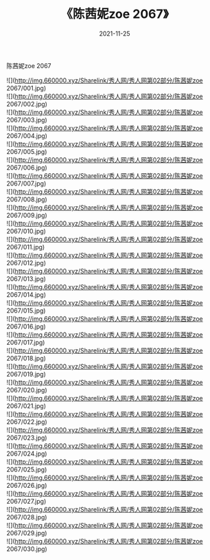 ﻿---
layout: post
title:  《陈茜妮zoe 2067》
date:   2021-11-25
img: http://img.660000.xyz/Sharelink/秀人网/秀人网第02部分/陈茜妮zoe 2067/000.jpg
categories: [美女, 清纯, 唯美]
---

陈茜妮zoe 2067

  ![](http://img.660000.xyz/Sharelink/秀人网/秀人网第02部分/陈茜妮zoe 2067/001.jpg) <br> ![](http://img.660000.xyz/Sharelink/秀人网/秀人网第02部分/陈茜妮zoe 2067/002.jpg) <br> ![](http://img.660000.xyz/Sharelink/秀人网/秀人网第02部分/陈茜妮zoe 2067/003.jpg) <br> ![](http://img.660000.xyz/Sharelink/秀人网/秀人网第02部分/陈茜妮zoe 2067/004.jpg) <br> ![](http://img.660000.xyz/Sharelink/秀人网/秀人网第02部分/陈茜妮zoe 2067/005.jpg) <br> ![](http://img.660000.xyz/Sharelink/秀人网/秀人网第02部分/陈茜妮zoe 2067/006.jpg) <br> ![](http://img.660000.xyz/Sharelink/秀人网/秀人网第02部分/陈茜妮zoe 2067/007.jpg) <br> ![](http://img.660000.xyz/Sharelink/秀人网/秀人网第02部分/陈茜妮zoe 2067/008.jpg) <br> ![](http://img.660000.xyz/Sharelink/秀人网/秀人网第02部分/陈茜妮zoe 2067/009.jpg) <br> ![](http://img.660000.xyz/Sharelink/秀人网/秀人网第02部分/陈茜妮zoe 2067/010.jpg) <br> ![](http://img.660000.xyz/Sharelink/秀人网/秀人网第02部分/陈茜妮zoe 2067/011.jpg) <br> ![](http://img.660000.xyz/Sharelink/秀人网/秀人网第02部分/陈茜妮zoe 2067/012.jpg) <br> ![](http://img.660000.xyz/Sharelink/秀人网/秀人网第02部分/陈茜妮zoe 2067/013.jpg) <br> ![](http://img.660000.xyz/Sharelink/秀人网/秀人网第02部分/陈茜妮zoe 2067/014.jpg) <br> ![](http://img.660000.xyz/Sharelink/秀人网/秀人网第02部分/陈茜妮zoe 2067/015.jpg) <br> ![](http://img.660000.xyz/Sharelink/秀人网/秀人网第02部分/陈茜妮zoe 2067/016.jpg) <br> ![](http://img.660000.xyz/Sharelink/秀人网/秀人网第02部分/陈茜妮zoe 2067/017.jpg) <br> ![](http://img.660000.xyz/Sharelink/秀人网/秀人网第02部分/陈茜妮zoe 2067/018.jpg) <br> ![](http://img.660000.xyz/Sharelink/秀人网/秀人网第02部分/陈茜妮zoe 2067/019.jpg) <br> ![](http://img.660000.xyz/Sharelink/秀人网/秀人网第02部分/陈茜妮zoe 2067/020.jpg) <br> ![](http://img.660000.xyz/Sharelink/秀人网/秀人网第02部分/陈茜妮zoe 2067/021.jpg) <br> ![](http://img.660000.xyz/Sharelink/秀人网/秀人网第02部分/陈茜妮zoe 2067/022.jpg) <br> ![](http://img.660000.xyz/Sharelink/秀人网/秀人网第02部分/陈茜妮zoe 2067/023.jpg) <br> ![](http://img.660000.xyz/Sharelink/秀人网/秀人网第02部分/陈茜妮zoe 2067/024.jpg) <br> ![](http://img.660000.xyz/Sharelink/秀人网/秀人网第02部分/陈茜妮zoe 2067/025.jpg) <br> ![](http://img.660000.xyz/Sharelink/秀人网/秀人网第02部分/陈茜妮zoe 2067/026.jpg) <br> ![](http://img.660000.xyz/Sharelink/秀人网/秀人网第02部分/陈茜妮zoe 2067/027.jpg) <br> ![](http://img.660000.xyz/Sharelink/秀人网/秀人网第02部分/陈茜妮zoe 2067/028.jpg) <br> ![](http://img.660000.xyz/Sharelink/秀人网/秀人网第02部分/陈茜妮zoe 2067/029.jpg) <br> ![](http://img.660000.xyz/Sharelink/秀人网/秀人网第02部分/陈茜妮zoe 2067/030.jpg) <br>